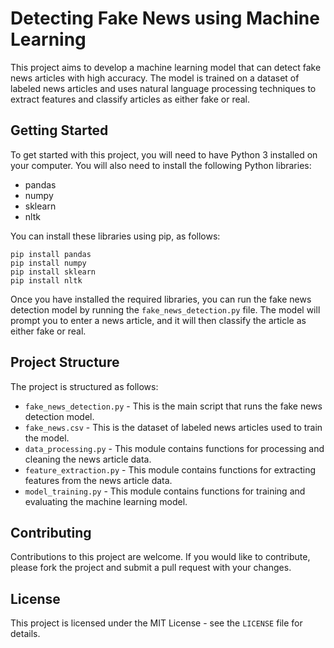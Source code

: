 # Detecting Fake News using Machine Learning

This project aims to develop a machine learning model that can detect fake news articles with high accuracy. The model is trained on a dataset of labeled news articles and uses natural language processing techniques to extract features and classify articles as either fake or real.

## Getting Started

To get started with this project, you will need to have Python 3 installed on your computer. You will also need to install the following Python libraries:

- pandas
- numpy
- sklearn
- nltk

You can install these libraries using pip, as follows:

```
pip install pandas
pip install numpy
pip install sklearn
pip install nltk
```

Once you have installed the required libraries, you can run the fake news detection model by running the `fake_news_detection.py` file. The model will prompt you to enter a news article, and it will then classify the article as either fake or real.

## Project Structure

The project is structured as follows:

- `fake_news_detection.py` - This is the main script that runs the fake news detection model.
- `fake_news.csv` - This is the dataset of labeled news articles used to train the model.
- `data_processing.py` - This module contains functions for processing and cleaning the news article data.
- `feature_extraction.py` - This module contains functions for extracting features from the news article data.
- `model_training.py` - This module contains functions for training and evaluating the machine learning model.

## Contributing

Contributions to this project are welcome. If you would like to contribute, please fork the project and submit a pull request with your changes.

## License

This project is licensed under the MIT License - see the `LICENSE` file for details.
